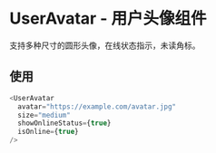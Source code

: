 # UserAvatar - 用户头像组件

支持多种尺寸的圆形头像，在线状态指示，未读角标。

## 使用

```typescript
<UserAvatar
  avatar="https://example.com/avatar.jpg"
  size="medium"
  showOnlineStatus={true}
  isOnline={true}
/>
```
